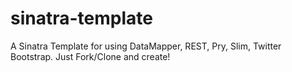 sinatra-template
================

A Sinatra Template for using DataMapper, REST, Pry, Slim, Twitter Bootstrap. Just Fork/Clone and create!
